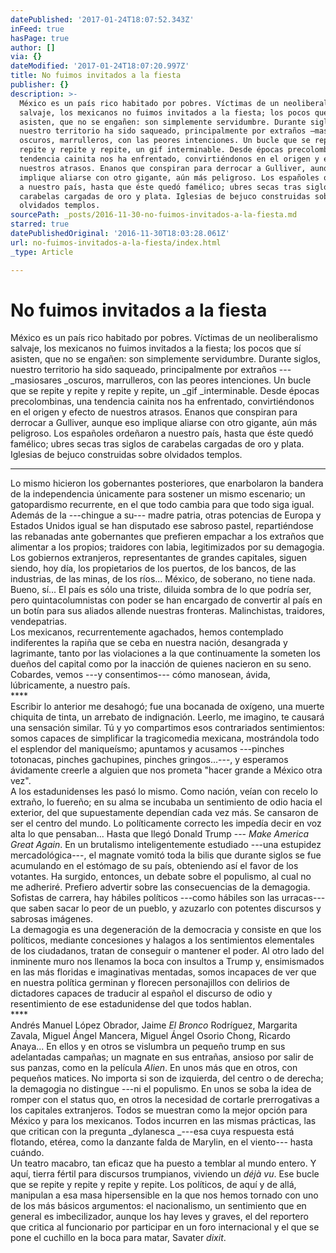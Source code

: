 ```yaml
---
datePublished: '2017-01-24T18:07:52.343Z'
inFeed: true
hasPage: true
author: []
via: {}
dateModified: '2017-01-24T18:07:20.997Z'
title: No fuimos invitados a la fiesta
publisher: {}
description: >-
  México es un país rico habitado por pobres. Víctimas de un neoliberalismo
  salvaje, los mexicanos no fuimos invitados a la fiesta; los pocos que sí
  asisten, que no se engañen: son simplemente servidumbre. Durante siglos,
  nuestro territorio ha sido saqueado, principalmente por extraños —masiosares
  oscuros, marrulleros, con las peores intenciones. Un bucle que se repite y
  repite y repite y repite, un gif interminable. Desde épocas precolombinas, una
  tendencia cainita nos ha enfrentado, convirtiéndonos en el origen y efecto de
  nuestros atrasos. Enanos que conspiran para derrocar a Gulliver, aunque eso
  implique aliarse con otro gigante, aún más peligroso. Los españoles ordeñaron
  a nuestro país, hasta que éste quedó famélico; ubres secas tras siglos de
  carabelas cargadas de oro y plata. Iglesias de bejuco construidas sobre
  olvidados templos. 
sourcePath: _posts/2016-11-30-no-fuimos-invitados-a-la-fiesta.md
starred: true
datePublishedOriginal: '2016-11-30T18:03:28.061Z'
url: no-fuimos-invitados-a-la-fiesta/index.html
_type: Article

---
```

# No fuimos invitados a la fiesta

México es un país rico habitado por pobres. Víctimas de un neoliberalismo salvaje, los mexicanos no fuimos invitados a la fiesta; los pocos que sí asisten, que no se engañen: son simplemente servidumbre. Durante siglos, nuestro territorio ha sido saqueado, principalmente por extraños ---_masiosares _oscuros, marrulleros, con las peores intenciones. Un bucle que se repite y repite y repite y repite, un _gif _interminable. Desde épocas precolombinas, una tendencia cainita nos ha enfrentado, convirtiéndonos en el origen y efecto de nuestros atrasos. Enanos que conspiran para derrocar a Gulliver, aunque eso implique aliarse con otro gigante, aún más peligroso. Los españoles ordeñaron a nuestro país, hasta que éste quedó famélico; ubres secas tras siglos de carabelas cargadas de oro y plata. Iglesias de bejuco construidas sobre olvidados templos. 

---

Lo mismo hicieron los gobernantes posteriores, que enarbolaron la bandera de la independencia únicamente para sostener un mismo escenario; un gatopardismo recurrente, en el que todo cambia para que todo siga igual. Además de la ---chingue a su--- madre patria, otras potencias de Europa y Estados Unidos igual se han disputado ese sabroso pastel, repartiéndose las rebanadas ante gobernantes que prefieren empachar a los extraños que alimentar a los propios; traidores con labia, legitimizados por su demagogia. Los gobiernos extranjeros, representantes de grandes capitales, siguen siendo, hoy día, los propietarios de los puertos, de los bancos, de las industrias, de las minas, de los ríos... México, de soberano, no tiene nada. Bueno, sí... El país es sólo una triste, diluida sombra de lo que podría ser, pero quintacolumnistas con poder se han encargado de convertir al país en un botín para sus aliados allende nuestras fronteras. Malinchistas, traidores, vendepatrias.  
Los mexicanos, recurrentemente agachados, hemos contemplado indiferentes la rapiña que se ceba en nuestra nación, desangrada y lagrimante, tanto por las violaciones a la que continuamente la someten los dueños del capital como por la inacción de quienes nacieron en su seno. Cobardes, vemos ---y consentimos--- cómo manosean, ávida, lúbricamente, a nuestro país.   
\*\*\*\*  
Escribir lo anterior me desahogó; fue una bocanada de oxígeno, una muerte chiquita de tinta, un arrebato de indignación. Leerlo, me imagino, te causará una sensación similar. Tú y yo compartimos esos contrariados sentimientos: somos capaces de simplificar la tragicomedia mexicana, mostrándola todo el esplendor del maniqueísmo; apuntamos y acusamos ---pinches totonacas, pinches gachupines, pinches gringos...---, y esperamos ávidamente creerle a alguien que nos prometa "hacer grande a México otra vez".   
A los estadunidenses les pasó lo mismo. Como nación, veían con recelo lo extraño, lo fuereño; en su alma se incubaba un sentimiento de odio hacia el exterior, del que supuestamente dependían cada vez más. Se cansaron de ser el centro del mundo. Lo políticamente correcto les impedía decir en voz alta lo que pensaban... Hasta que llegó Donald Trump --- _Make America Great Again_. En un brutalismo inteligentemente estudiado ---una estupidez mercadológica---, el magnate vomitó toda la bilis que durante siglos se fue acumulando en el estómago de su país, obteniendo así el favor de los votantes. Ha surgido, entonces, un debate sobre el populismo, al cual no me adheriré. Prefiero advertir sobre las consecuencias de la demagogia. Sofistas de carrera, hay hábiles políticos ---como hábiles son las urracas--- que saben sacar lo peor de un pueblo, y azuzarlo con potentes discursos y sabrosas imágenes.   
La demagogia es una degeneración de la democracia y consiste en que los políticos, mediante concesiones y halagos a los sentimientos elementales de los ciudadanos, tratan de conseguir o mantener el poder. Al otro lado del inminente muro nos llenamos la boca con insultos a Trump y, ensimismados en las más floridas e imaginativas mentadas, somos incapaces de ver que en nuestra política germinan y florecen personajillos con delirios de dictadores capaces de traducir al español el discurso de odio y resentimiento de ese estadunidense del que todos hablan.  
\*\*\*\*  
Andrés Manuel López Obrador, Jaime _El Bronco_ Rodríguez, Margarita Zavala, Miguel Ángel Mancera, Miguel Ángel Osorio Chong, Ricardo Anaya... En ellos y en otros se vislumbra un pequeño trump en sus adelantadas campañas; un magnate en sus entrañas, ansioso por salir de sus panzas, como en la película _Alien_. En unos más que en otros, con pequeños matices. No importa si son de izquierda, del centro o de derecha; la demagogia no distingue ---ni el populismo. En unos se soba la idea de romper con el status quo, en otros la necesidad de cortarle prerrogativas a los capitales extranjeros. Todos se muestran como la mejor opción para México y para los mexicanos. Todos incurren en las mismas prácticas, las que critican con la pregunta _dylanesca _---esa cuya respuesta está flotando, etérea, como la danzante falda de Marylin, en el viento--- hasta cuándo.  
Un teatro macabro, tan eficaz que ha puesto a temblar al mundo entero. Y aquí, tierra fértil para discursos trumpianos, viviendo un _déjà vu_. Ese bucle que se repite y repite y repite y repite. Los políticos, de aquí y de allá, manipulan a esa masa hipersensible en la que nos hemos tornado con uno de los más básicos argumentos: el nacionalismo, un sentimiento que en general es imbecilizador, aunque los hay leves y graves, el del reportero que critica al funcionario por participar en un foro internacional y el que se pone el cuchillo en la boca para matar, Savater _dixit_.